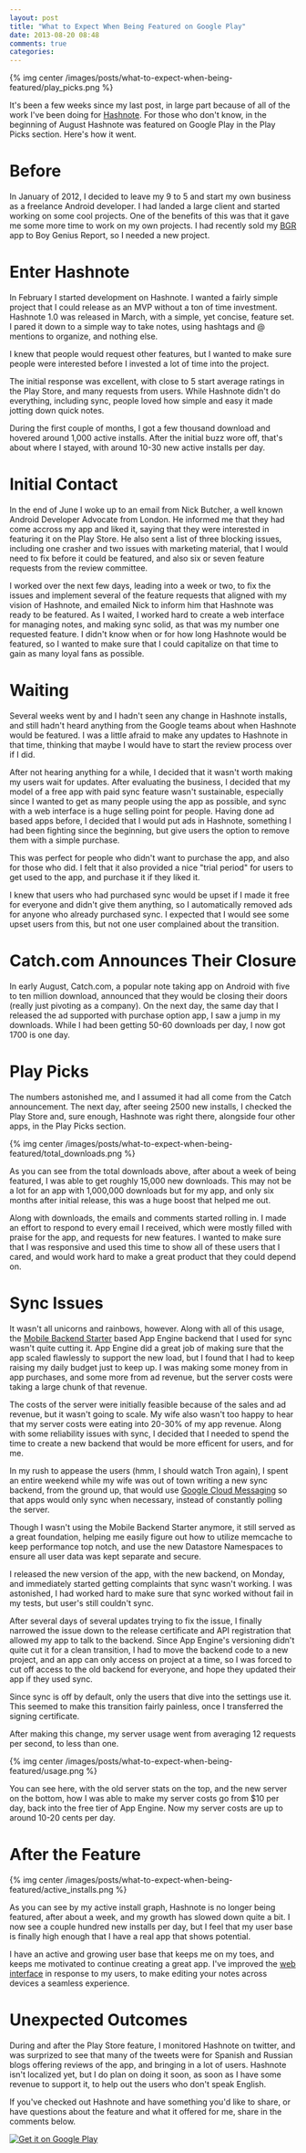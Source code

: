 ```yaml
---
layout: post
title: "What to Expect When Being Featured on Google Play"
date: 2013-08-20 08:48
comments: true
categories: 
---
```


{% img center /images/posts/what-to-expect-when-being-featured/play_picks.png %}

It's been a few weeks since my last post, in large part because of all of the work I've been doing for [Hashnote](http://hashnoteapp.com).  For those who don't know, in the beginning of August Hashnote was featured on Google Play in the Play Picks section.  Here's how it went.

<!-- more -->

# Before

In January of 2012, I decided to leave my 9 to 5 and start my own business as a freelance Android developer.  I had landed a large client and started working on some cool projects.  One of the benefits of this was that it gave me some more time to work on my own projects.  I had recently sold my [BGR](https://play.google.com/store/apps/details?id=com.bgr) app to Boy Genius Report, so I needed a new project.

# Enter Hashnote

In February I started development on Hashnote.  I wanted a fairly simple project that I could release as an MVP without a ton of time investment.  Hashnote 1.0 was released in March, with a simple, yet concise, feature set.  I pared it down to a simple way to take notes, using hashtags and @ mentions to organize, and nothing else.

I knew that people would request other features, but I wanted to make sure people were interested before I invested a lot of time into the project.

The initial response was excellent, with close to 5 start average ratings in the Play Store, and many requests from users.  While Hashnote didn't do everything, including sync, people loved how simple and easy it made jotting down quick notes.

During the first couple of months, I got a few thousand download and hovered around 1,000 active installs.  After the initial buzz wore off, that's about where I stayed, with around 10-30 new active installs per day.

# Initial Contact

In the end of June I woke up to an email from Nick Butcher, a well known Android Developer Advocate from London.  He informed me that they had come accross my app and liked it, saying that they were interested in featuring it on the Play Store.  He also sent a list of three blocking issues, including one crasher and two issues with marketing material, that I would need to fix before it could be featured, and also six or seven feature requests from the review committee.

I worked over the next few days, leading into a week or two, to fix the issues and implement several of the feature requests that aligned with my vision of Hashnote, and emailed Nick to inform him that Hashnote was ready to be featured.  As I waited, I worked hard to create a web interface for managing notes, and making sync solid, as that was my number one requested feature.  I didn't know when or for how long Hashnote would be featured, so I wanted to make sure that I could capitalize on that time to gain as many loyal fans as possible.

# Waiting

Several weeks went by and I hadn't seen any change in Hashnote installs, and still hadn't heard anything from the Google teams about when Hashnote would be featured.  I was a little afraid to make any updates to Hashnote in that time, thinking that maybe I would have to start the review process over if I did.

After not hearing anything for a while, I decided that it wasn't worth making my users wait for updates.  After evaluating the business, I decided that my model of a free app with paid sync feature wasn't sustainable, especially since I wanted to get as many people using the app as possible, and sync with a web interface is a huge selling point for people.  Having done ad based apps before, I decided that I would put ads in Hashnote, something I had been fighting since the beginning, but give users the option to remove them with a simple purchase.  

This was perfect for people who didn't want to purchase the app, and also for those who did.  I felt that it also provided a nice "trial period" for users to get used to the app, and purchase it if they liked it.

I knew that users who had purchased sync would be upset if I made it free for everyone and didn't give them anything, so I automatically removed ads for anyone who already purchased sync.  I expected that I would see some upset users from this, but not one user complained about the transition.

# Catch.com Announces Their Closure

In early August, Catch.com, a popular note taking app on Android with five to ten million download, announced that they would be closing their doors (really just pivoting as a company).  On the next day, the same day that I released the ad supported with purchase option app, I saw a jump in my downloads.  While I had been getting 50-60 downloads per day, I now got 1700 is one day.

# Play Picks

The numbers astonished me, and I assumed it had all come from the Catch announcement.  The next day, after seeing 2500 new installs, I checked the Play Store and, sure enough, Hashnote was right there, alongside four other apps, in the Play Picks section.

{% img center /images/posts/what-to-expect-when-being-featured/total_downloads.png %}

As you can see from the total downloads above, after about a week of being featured, I was able to get roughly 15,000 new downloads.  This may not be a lot for an app with 1,000,000 downloads but for my app, and only six months after initial release, this was a huge boost that helped me out.

Along with downloads, the emails and comments started rolling in.  I made an effort to respond to every email I received, which were mostly filled with praise for the app, and requests for new features.  I wanted to make sure that I was responsive and used this time to show all of these users that I cared, and would work hard to make a great product that they could depend on.

# Sync Issues

It wasn't all unicorns and rainbows, however.  Along with all of this usage, the [Mobile Backend Starter](https://developers.google.com/cloud/samples/mbs/) based App Engine backend that I used for sync wasn't quite cutting it.  App Engine did a great job of making sure that the app scaled flawlessly to support the new load, but I found that I had to keep raising my daily budget just to keep up.  I was making some money from in app purchases, and some more from ad revenue, but the server costs were taking a large chunk of that revenue.

The costs of the server were initially feasible because of the sales and ad revenue, but it wasn't going to scale.  My wife also wasn't too happy to hear that my server costs were eating into 20-30% of my app revenue.  Along with some reliability issues with sync, I decided that I needed to spend the time to create a new backend that would be more efficent for users, and for me.

In my rush to appease the users (hmm, I should watch Tron again), I spent an entire weekend while my wife was out of town writing a new sync backend, from the ground up, that would use [Google Cloud Messaging](http://developer.android.com/google/gcm/index.html) so that apps would only sync when necessary, instead of constantly polling the server.

Though I wasn't using the Mobile Backend Starter anymore, it still served as a great foundation, helping me easily figure out how to utilize memcache to keep performance top notch, and use the new Datastore Namespaces to ensure all user data was kept separate and secure.

I released the new version of the app, with the new backend, on Monday, and immediately started getting complaints that sync wasn't working.  I was astonished, I had worked hard to make sure that sync worked without fail in my tests, but user's still couldn't sync.

After several days of several updates trying to fix the issue, I finally narrowed the issue down to the release certificate and API registration that allowed my app to talk to the backend.  Since App Engine's versioning didn't quite cut it for a clean transition, I had to move the backend code to a new project, and an app can only access on project at a time, so I was forced to cut off access to the old backend for everyone, and hope they updated their app if they used sync.

Since sync is off by default, only the users that dive into the settings use it.  This seemed to make this transition fairly painless, once I transferred the signing certificate.  

After making this change, my server usage went from averaging 12 requests per second, to less than one.

{% img center /images/posts/what-to-expect-when-being-featured/usage.png %}

You can see here, with the old server stats on the top, and the new server on the bottom, how I was able to make my server costs go from $10 per day, back into the free tier of App Engine.  Now my server costs are up to around 10-20 cents per day.

# After the Feature

{% img center /images/posts/what-to-expect-when-being-featured/active_installs.png %}

As you can see by my active install graph, Hashnote is no longer being featured, after about a week, and my growth has slowed down quite a bit.  I now see a couple hundred new installs per day, but I feel that my user base is finally high enough that I have a real app that shows potential.

I have an active and growing user base that keeps me on my toes, and keeps me motivated to continue creating a great app.  I've improved the [web interface](http://hashnoteapp.com) in response to my users, to make editing your notes across devices a seamless experience.

# Unexpected Outcomes

During and after the Play Store feature, I monitored Hashnote on twitter, and was surprized to see that many of the tweets were for Spanish and Russian blogs offering reviews of the app, and bringing in a lot of users.  Hashnote isn't localized yet, but I do plan on doing it soon, as soon as I have some revenue to support it, to help out the users who don't speak English.

If you've checked out Hashnote and have something you'd like to share, or have questions about the feature and what it offered for me, share in the comments below.

<a target="_blank" href="https://play.google.com/store/apps/details?id=com.ryanharter.hashnote">
<img  class="center" alt="Get it on Google Play" src="https://developer.android.com/images/brand/en_generic_rgb_wo_45.png">
</a>